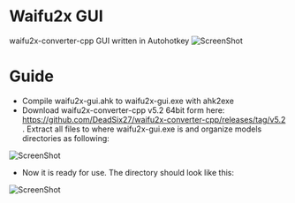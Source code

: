 # Waifu2x GUI
waifu2x-converter-cpp GUI written in Autohotkey
![ScreenShot](https://raw.githubusercontent.com/maz-1/waifu2x-gui/master/screenshot.jpg)

# Guide
* Compile waifu2x-gui.ahk to waifu2x-gui.exe with ahk2exe
* Download waifu2x-converter-cpp v5.2 64bit form here: https://github.com/DeadSix27/waifu2x-converter-cpp/releases/tag/v5.2 . Extract all files to where waifu2x-gui.exe is and organize models directories as following:

![ScreenShot](https://raw.githubusercontent.com/maz-1/waifu2x-gui/master/Pay_attention.jpg)

* Now it is ready for use. The directory should look like this:

![ScreenShot](https://raw.githubusercontent.com/maz-1/waifu2x-gui/master/folder.jpg)
